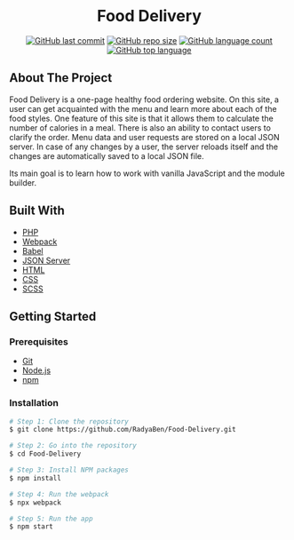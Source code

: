 <div align='center'>
  <br>
  <h1>Food Delivery</h1>
</div>

<!-- PROJECT SHIELDS -->
<div align='center'>

  <a href="">![GitHub last commit](https://img.shields.io/github/last-commit/RadyaBen/Food-Delivery?style=plastic)</a>
  <a href="">![GitHub repo size](https://img.shields.io/github/repo-size/RadyaBen/Food-Delivery?style=plastic)</a>
  <a href="">![GitHub language count](https://img.shields.io/github/languages/count/RadyaBen/Food-Delivery?style=plastic)</a>
  <a href="">![GitHub top language](https://img.shields.io/github/languages/top/RadyaBen/Food-Delivery?style=plastic)</a>

</div>

<!-- ABOUT THE PROJECT -->
## About The Project

Food Delivery is a one-page healthy food ordering website. On this site, a user can get acquainted with the menu and learn more about each of the food styles. One feature of this site is that it allows them to calculate the number of calories in a meal. There is also an ability to contact users to clarify the order. Menu data and user requests are stored on a local JSON server. In case of any changes by a user, the server reloads itself and the changes are automatically saved to a local JSON file. 

Its main goal is to learn how to work with vanilla JavaScript and the module builder.

## Built With

* [PHP](https://www.php.net/)
* [Webpack](https://webpack.js.org/)
* [Babel](https://babeljs.io/)
* [JSON Server](https://www.npmjs.com/package/json-server)
* [HTML](https://developer.mozilla.org/en-US/docs/Web/HTML)
* [CSS](https://developer.mozilla.org/en-US/docs/Web/CSS)
* [SCSS](https://sass-lang.com/) 

<!-- GETTING STARTED -->
## Getting Started

### Prerequisites

* [Git](https://git-scm.com)
* [Node.js](https://nodejs.org/en/download/)
* [npm](http://npmjs.com)

### Installation

```sh
# Step 1: Clone the repository
$ git clone https://github.com/RadyaBen/Food-Delivery.git

# Step 2: Go into the repository 
$ cd Food-Delivery

# Step 3: Install NPM packages
$ npm install

# Step 4: Run the webpack
$ npx webpack

# Step 5: Run the app 
$ npm start
```